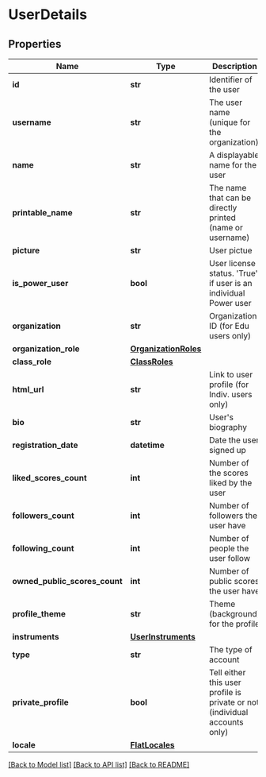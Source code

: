 # UserDetails

## Properties
Name | Type | Description | Notes
------------ | ------------- | ------------- | -------------
**id** | **str** | Identifier of the user | [optional] 
**username** | **str** | The user name (unique for the organization) | [optional] 
**name** | **str** | A displayable name for the user | [optional] 
**printable_name** | **str** | The name that can be directly printed (name or username) | [optional] 
**picture** | **str** | User pictue | [optional] 
**is_power_user** | **bool** | User license status. &#39;True&#39; if user is an individual Power user | [optional] 
**organization** | **str** | Organization ID (for Edu users only) | [optional] 
**organization_role** | [**OrganizationRoles**](OrganizationRoles.md) |  | [optional] 
**class_role** | [**ClassRoles**](ClassRoles.md) |  | [optional] 
**html_url** | **str** | Link to user profile (for Indiv. users only) | [optional] 
**bio** | **str** | User&#39;s biography | [optional] 
**registration_date** | **datetime** | Date the user signed up | [optional] 
**liked_scores_count** | **int** | Number of the scores liked by the user | [optional] 
**followers_count** | **int** | Number of followers the user have | [optional] 
**following_count** | **int** | Number of people the user follow | [optional] 
**owned_public_scores_count** | **int** | Number of public scores the user have | [optional] 
**profile_theme** | **str** | Theme (background) for the profile | [optional] 
**instruments** | [**UserInstruments**](UserInstruments.md) |  | [optional] 
**type** | **str** | The type of account | [optional] 
**private_profile** | **bool** | Tell either this user profile is private or not (individual accounts only) | [optional] 
**locale** | [**FlatLocales**](FlatLocales.md) |  | [optional] 

[[Back to Model list]](../README.md#documentation-for-models) [[Back to API list]](../README.md#documentation-for-api-endpoints) [[Back to README]](../README.md)


